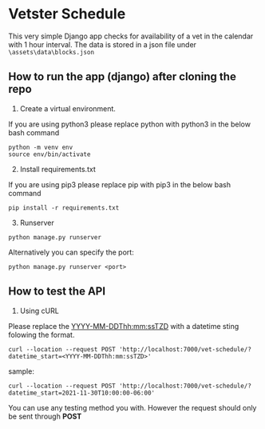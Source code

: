 # Vetster Schedule

This very simple Django app checks for availability of a vet in the calendar with 1 hour interval. The data is stored in a json file under ```\assets\data\blocks.json```


## How to run the app (django) after cloning the repo  


1. Create a virtual environment.

If you are using python3 please replace python with python3 in the below bash command 

```shell
python -m venv env
source env/bin/activate
```

2. Install requirements.txt  

If you are using pip3 please replace pip with pip3 in the below bash command 

```shell
pip install -r requirements.txt
```

3. Runserver

```shell
python manage.py runserver
```
Alternatively you can specify the port:

```shell
python manage.py runserver <port>
```
 
## How to test the API

1. Using cURL

Please replace the <YYYY-MM-DDThh:mm:ssTZD> with a datetime sting folowing the format.
```shell
curl --location --request POST 'http://localhost:7000/vet-schedule/?datetime_start=<YYYY-MM-DDThh:mm:ssTZD>'
```
sample:
```shell
curl --location --request POST 'http://localhost:7000/vet-schedule/?datetime_start=2021-11-30T10:00:00-06:00'
```


You can use any testing method you with. However the request should only be sent through **POST**

